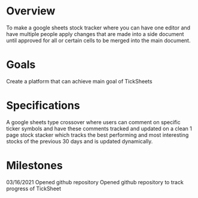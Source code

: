 # Overview
To make a google sheets stock tracker where you can have one editor and have multiple people apply changes that are made into a side document until approved for all or certain cells to be merged into the main document.

# Goals
Create a platform that can achieve main goal of TickSheets

# Specifications
A google sheets type crossover where users can comment on specific ticker symbols and have these comments tracked and updated on a clean 1 page stock stacker which tracks the best performing and most interesting stocks of the previous 30 days and is updated dynamically.

# Milestones
03/16/2021 Opened github repository
Opened github repository to track progress of TickSheet
